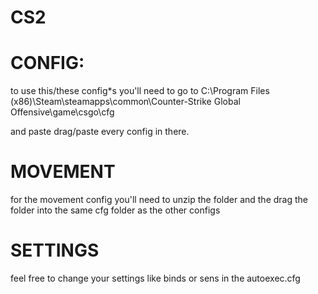 # CS2


# CONFIG:
to use this/these config*s you'll need to go to 
C:\Program Files (x86)\Steam\steamapps\common\Counter-Strike Global Offensive\game\csgo\cfg

and paste drag/paste every config in there.

# MOVEMENT

for the movement config you'll need to unzip the folder and the drag the folder into the same cfg folder as the other configs

# SETTINGS

feel free to change your settings like binds or sens in the autoexec.cfg
